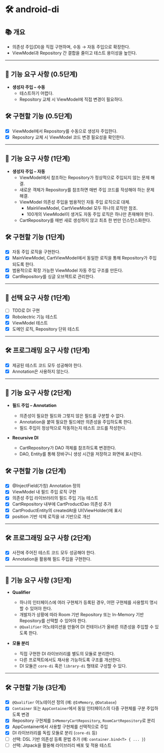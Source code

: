 # 🛠️ android-di

## 📚️ 개요
- 의존성 주입(DI)을 직접 구현하며, 수동 → 자동 주입으로 확장한다.
- ViewModel과 Repository 간 결합을 줄이고 테스트 용이성을 높인다.

---

## 🧱 기능 요구 사항 (0.5단계)

- **생성자 주입 – 수동**
    - 테스트하기 어렵다.
    - Repository 교체 시 ViewModel에 직접 변경이 필요하다.

## 🛠️ 구현할 기능 (0.5단계)

- [x] ViewModel에서 Repository를 수동으로 생성자 주입한다.
- [x] Repository 교체 시 ViewModel 코드 변경 필요성을 확인한다.

---

## 🧱 기능 요구 사항 (1단계)

- **생성자 주입 – 자동**
    - ViewModel에서 참조하는 Repository가 정상적으로 주입되지 않는 문제 해결.
    - 새로운 객체가 Repository를 참조하면 매번 주입 코드를 작성해야 하는 문제 해결.
    - ViewModel 의존성 주입을 범용적인 자동 주입 로직으로 대체.
        - MainViewModel, CartViewModel 모두 하나의 로직만 참조.
        - 100개의 ViewModel이 생겨도 자동 주입 로직은 하나만 존재해야 한다.
    - CartRepository를 매번 새로 생성하지 않고 최초 한 번만 인스턴스화한다.

## 🛠️ 구현할 기능 (1단계)

- [x] 자동 주입 로직을 구현한다.
- [x] MainViewModel, CartViewModel에서 동일한 로직을 통해 Repository가 주입되도록 한다.
- [x] 범용적으로 확장 가능한 ViewModel 자동 주입 구조를 만든다.
- [x] CartRepository를 싱글 오브젝트로 관리한다.

---

## 🧱 선택 요구 사항 (1단계)

- [ ] TDD로 DI 구현
- [x] Robolectric 기능 테스트
- [x] ViewModel 테스트
- [x] 도메인 로직, Repository 단위 테스트

---

## 🛠️ 프로그래밍 요구 사항 (1단계)

- [x] 제공된 테스트 코드 모두 성공해야 한다.
- [x] Annotation은 사용하지 않는다.

---

## 🧱 기능 요구 사항 (2단계)

- **필드 주입 – Annotation**
    - 의존성이 필요한 필드와 그렇지 않은 필드를 구분할 수 없다.
    - Annotation을 붙여 필요한 필드에만 의존성을 주입하도록 한다.
    - 필드 주입이 정상적으로 작동하는지 테스트 코드를 작성한다.

- **Recursive DI**
    - CartRepository가 DAO 객체를 참조하도록 변경한다.
    - DAO, Entity를 통해 장바구니 생성 시간을 저장하고 화면에 표시한다.

## 🛠️ 구현할 기능 (2단계)

- [x] @InjectField(가칭) Annotation 정의
- [x] ViewModel 내 필드 주입 로직 구현
- [x] 의존성 주입 라이브러리의 필드 주입 기능 테스트
- [x] CartRepository 내부에 CartProductDao 의존성 추가
- [x] CartProductEntity의 createdAt을 UI(ViewHolder)에 표시
- [x] position 기반 삭제 로직을 id 기반으로 개선

---

## 🛠️ 프로그래밍 요구 사항 (2단계)

- [x] 사전에 주어진 테스트 코드 모두 성공해야 한다.
- [x] Annotation을 활용해 필드 주입을 구현한다.

---

## 🧱 기능 요구 사항 (3단계)

- **Qualifier**
  - 하나의 인터페이스에 여러 구현체가 등록된 경우, 어떤 구현체를 사용할지 명시할 수 있어야 한다.
  - 개발자가 상황에 따라 Room 기반 Repository 또는 In-Memory 기반 Repository를 선택할 수 있어야 한다.
  - `@Qualifier` 어노테이션을 만들어 DI 컨테이너가 올바른 의존성을 주입할 수 있도록 한다.

- **모듈 분리**
  - 직접 구현한 DI 라이브러리를 별도의 모듈로 분리한다.
  - 다른 프로젝트에서도 재사용 가능하도록 구조를 개선한다.
  - DI 모듈은 `core-di` 혹은 `library-di` 형태로 구성할 수 있다.

---

## 🛠️ 구현할 기능 (3단계)

- [x] `@Qualifier` 어노테이션 정의 (예: `@InMemory`, `@Database`)
- [x] `Container` 또는 `AppContainer`에서 동일 인터페이스의 다중 구현체를 구분 주입하도록 변경
- [x] Repository 구현체를 `InMemoryCartRepository`, `RoomCartRepository`로 분리
- [x] AppContainer에서 사용할 구현체를 선택적으로 주입
- [x] DI 라이브러리를 독립 모듈로 분리 (`core-di` 등)
- [ ] 선택: DSL 기반 의존성 등록 문법 추가 (예: `container.bind<T> { ... }`)
- [ ] 선택: Jitpack을 활용해 라이브러리 배포 및 적용 테스트
